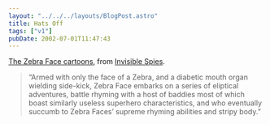 ```yaml
---
layout: "../../../layouts/BlogPost.astro"
title: Hats Off
tags: ["v1"]
pubDate: 2002-07-01T11:47:43
---
```


[The Zebra Face cartoons][1], from [Invisible Spies][2].

> &#8220;Armed with only the face of a Zebra, and a diabetic mouth organ wielding side-kick, Zebra Face embarks on a series of eliptical adventures, battle rhyming with a host of baddies most of which boast similarly useless superhero characteristics, and who eventually succumb to Zebra Faces&#8217; supreme rhyming abilities and stripy body.&#8221;

[1]: http://www.invisiblespies.com/zebraface/zebintro.html
[2]: http://www.invisiblespies.com/ "Invisible Spies Records"
